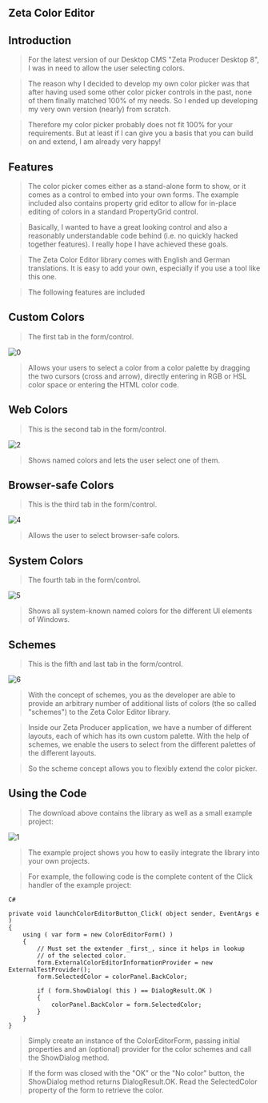 ## Zeta Color Editor

<h2>Introduction</h2>

> For the latest version of our Desktop CMS "Zeta Producer Desktop 8", I was in need to allow the user selecting colors.

> The reason why I decided to develop my own color picker was that after having used some other color picker controls in the past, none of them finally matched 100% of my needs. So I ended up developing my very own version (nearly) from scratch.

> Therefore my color picker probably does not fit 100% for your requirements. But at least if I can give you a basis that you can build on and extend, I am already very happy!


<h2>Features</h2>

> The color picker comes either as a stand-alone form to show, or it comes as a control to embed into your own forms. The example included also contains property grid editor to allow for in-place editing of colors in a standard PropertyGrid control.

> Basically, I wanted to have a great looking control and also a reasonably understandable code behind (i.e. no quickly hacked together features). I really hope I have achieved these goals.

> The Zeta Color Editor library comes with English and German translations. It is easy to add your own, especially if you use a tool like this one.

> The following features are included

<h2>Custom Colors</h2>

> The first tab in the form/control.

![0](https://user-images.githubusercontent.com/65526236/224452518-0a8fd5e0-666b-40c2-815d-12d6b326c196.PNG)

> Allows your users to select a color from a color palette by dragging the two cursors (cross and arrow), directly entering in RGB or HSL color space or entering the HTML color code.

<h2>Web Colors</h2>

> This is the second tab in the form/control.

![2](https://user-images.githubusercontent.com/65526236/224452596-a5913aaa-27c9-490e-ab93-217ed95f0728.PNG)

> Shows named colors and lets the user select one of them.

<h2>Browser-safe Colors</h2>

> This is the third tab in the form/control.

![4](https://user-images.githubusercontent.com/65526236/224452753-97a5bdab-1e8a-45a3-9a67-d7ec65390eb0.PNG)

> Allows the user to select browser-safe colors.

<h2>System Colors</h2>

> The fourth tab in the form/control.

![5](https://user-images.githubusercontent.com/65526236/224452778-0b264f01-0949-4e9f-810f-e06ee499ff50.PNG)

> Shows all system-known named colors for the different UI elements of Windows.

<h2>Schemes</h2>

> This is the fifth and last tab in the form/control.

![6](https://user-images.githubusercontent.com/65526236/224452834-81a5f27c-9d35-4382-8630-eaae358a6407.PNG)

> With the concept of schemes, you as the developer are able to provide an arbitrary number of additional lists of colors (the so called "schemes") to the Zeta Color Editor library.

> Inside our Zeta Producer application, we have a number of different layouts, each of which has its own custom palette. With the help of schemes, we enable the users to select from the different palettes of the different layouts.

> So the scheme concept allows you to flexibly extend the color picker.

<h2>Using the Code</h2>

> The download above contains the library as well as a small example project:

![1](https://user-images.githubusercontent.com/65526236/224452915-cb700dad-1add-4924-a778-36a01d4568ca.PNG)

> The example project shows you how to easily integrate the library into your own projects.

> For example, the following code is the complete content of the Click handler of the example project:

```
C#
```
```
private void launchColorEditorButton_Click( object sender, EventArgs e )
{
    using ( var form = new ColorEditorForm() )
    {
        // Must set the extender _first_, since it helps in lookup
        // of the selected color.
        form.ExternalColorEditorInformationProvider = new ExternalTestProvider();
        form.SelectedColor = colorPanel.BackColor;

        if ( form.ShowDialog( this ) == DialogResult.OK )
        {
            colorPanel.BackColor = form.SelectedColor;
        }
    }
}
```

> Simply create an instance of the ColorEditorForm, passing initial properties and an (optional) provider for the color schemes and call the ShowDialog method.

> If the form was closed with the "OK" or the "No color" button, the ShowDialog method returns DialogResult.OK. Read the SelectedColor property of the form to retrieve the color.
